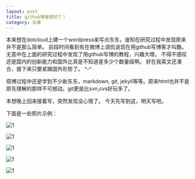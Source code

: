 ```yaml
---
layout: post
title: github博客搭好了！
category: 杂事
---
```


本来想在dotcloud上建一个wordpress来写点东东，谁知在研究过程中发现原来并不是那么简单。
前段时间看到有在微博上调侃说现在用github写博客才叫酷，无意中在上面的研究过程中发现了用github写博的教程，兴趣大增。
不得不感叹还是国内的创新能力和国外比真是不知道差多少个数量级啊。
好在我英文还凑合，接下来只要紧跟国外形势了。 ^-^

搭博过程中还是学到不少新东东，markdown, git, jekyll等等。原来html也并不是原先理解的那样不可撼动。git更是比svn,cvs好玩多了。

本想晚上回来接着写，突然发现没心情了。
今天先写到这，明天写吧。

下面是一些照片示例：

![1](http://i.imgur.com/ojSRVl.jpg)
                                  
![1](http://i.imgur.com/1YVLrl.jpg)
                                  
![1](http://i.imgur.com/ErifSl.jpg)
                                  
![1](http://i.imgur.com/D0YdNl.jpg)
                                  
![1](http://i.imgur.com/ucD0kl.jpg)
